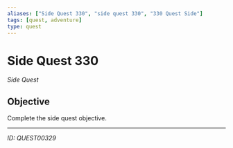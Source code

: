 ```yaml
---
aliases: ["Side Quest 330", "side quest 330", "330 Quest Side"]
tags: [quest, adventure]
type: quest
---
```


# Side Quest 330

*Side Quest*

## Objective
Complete the side quest objective.

---
*ID: QUEST00329*
